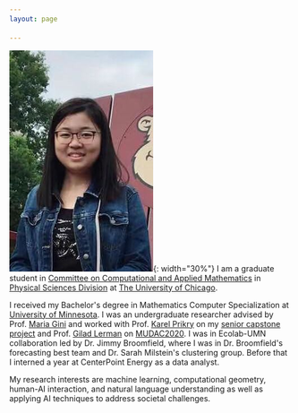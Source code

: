 ```yaml
---
layout: page

---
```

![Crepe](/assets/img/h.jpeg){: width="30%"}
I am a graduate student in [Committee on Computational and Applied Mathematics](https://cam.uchicago.edu/) in [Physical Sciences Division](https://physicalsciences.uchicago.edu/) at [The University of Chicago](https://www.uchicago.edu/).                  

I received my Bachelor's degree in Mathematics Computer Specialization at [University of Minnesota](https://twin-cities.umn.edu/). I was an undergraduate researcher advised by Prof. [Maria Gini](https://www-users.cs.umn.edu/~gini/) and worked with Prof. [Karel Prikry](https://de.wikipedia.org/wiki/Karel_Prikry) on my [senior capstone project](/assets/img/seniorcapstoneproject.pdf) and Prof. [Gilad Lerman](http://www-users.math.umn.edu/~lerman/) on [MUDAC2020](http://www.mudac.org/mankato/). I was in Ecolab-UMN collaboration led by Dr. Jimmy Broomfield, where I was in Dr. Broomfield's forecasting best team and Dr. Sarah Milstein's clustering group. Before that I interned a year at CenterPoint Energy as a data analyst.

My research interests are machine learning, computational geometry, human-AI interaction, and natural language understanding as well as applying AI techniques to address societal challenges.
